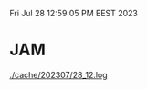 Fri Jul 28 12:59:05 PM EEST 2023
# JAM
<a href='./cache/202307/28_12.log'>./cache/202307/28_12.log</a>
